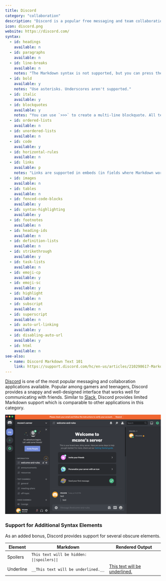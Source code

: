 ```yaml
---
title: Discord
category: "collaboration"
description: "Discord is a popular free messaging and team collaboration application."
icon: discord.png
website: https://discord.com/
syntax:
  - id: headings
    available: n
  - id: paragraphs
    available: n
  - id: line-breaks
    available: n
    notes: "The Markdown syntax is not supported, but you can press the Shift and Return keys to go to the next line."
  - id: bold
    available: y
    notes: "Use asterisks. Underscores aren't supported."
  - id: italic
    available: y
  - id: blockquotes
    available: y
    notes: "You can use `>>>` to create a multi-line blockquote. All text from the `>>>` to the end of the message will be included in the quote."
  - id: ordered-lists
    available: n
  - id: unordered-lists
    available: n
  - id: code
    available: y
  - id: horizontal-rules
    available: n
  - id: links
    available: p
    notes: "Links are supported in embeds (in fields where Markdown works). Links are also supported in webhook messages and Slash commands."
  - id: images
    available: n
  - id: tables
    available: n
  - id: fenced-code-blocks
    available: y
  - id: syntax-highlighting
    available: y
  - id: footnotes
    available: n
  - id: heading-ids
    available: n
  - id: definition-lists
    available: n
  - id: strikethrough
    available: y
  - id: task-lists
    available: n
  - id: emoji-cp
    available: y
  - id: emoji-sc
    available: y
  - id: highlight
    available: n
  - id: subscript
    available: n
  - id: superscript
    available: n
  - id: auto-url-linking
    available: y
  - id: disabling-auto-url
    available: y
  - id: html
    available: n
see-also:
  - name: Discord Markdown Text 101
    link: https://support.discord.com/hc/en-us/articles/210298617-Markdown-Text-101-Chat-Formatting-Bold-Italic-Underline-
---
```


[Discord](https://discord.com/) is one of the most popular messaging and collaboration applications available. Popular among gamers and teenagers, Discord provides a snappy and well-designed interface that works well for communicating with friends. Similar to [Slack](slack.md), Discord provides limited Markdown support which is comparable to other applications in this category.

![Example of Discord Markdown](../assets/images/tools/Discord.png)

### Support for Additional Syntax Elements

As an added bonus, Discord provides support for several obscure elements.

<table class="table table-bordered" style="font-size: 14px">
  <thead class="thead-light">
    <tr>
      <th>Element</th>
      <th>Markdown</th>
      <th>Rendered Output</th>
    </tr>
  </thead>
  <tbody>
    <tr>
      <td>Spoilers</td>
      <td><code>This text will be hidden: ||spoilers||</code></td>
      <td></td>
    </tr>
    <tr>
      <td>Underline</td>
      <td><code>__This text will be underlined.__</code></td>
      <td><ins>This text will be underlined.</ins></td>
    </tr>
  </tbody>
</table>
